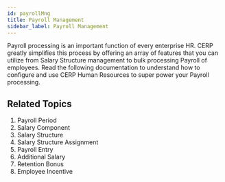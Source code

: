 ```yaml
---
id: payrollMng
title: Payroll Management
sidebar_label: Payroll Management
---
```


Payroll processing is an important function of every enterprise HR. CERP greatly simplifies this process by offering an array of features that you can utilize from Salary Structure management to bulk processing Payroll of employees. Read the following documentation to understand how to configure and use CERP Human Resources to super power your Payroll processing.

## Related Topics

1. Payroll Period
1. Salary Component
1. Salary Structure
1. Salary Structure Assignment
1. Payroll Entry
1. Additional Salary
1. Retention Bonus
1. Employee Incentive
